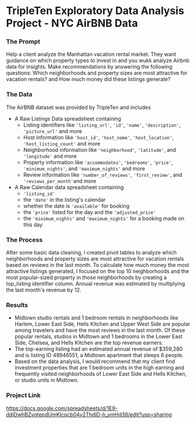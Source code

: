 # TripleTen Exploratory Data Analysis Project - NYC AirBNB Data

### The Prompt
Help a client analyze the Manhattan vacation rental market. They want guidance on which property types to invest in and you wukk analyze Airbnb data for insights. Make recommendations by answering the following questions: Which neighborhoods and property sizes are most attractive for vacation rentals?
and How much money did these listings generate?

### The Data
The AirBNB dataset was provided by TripleTen and includes 
- A Raw Listings Data spreadsheet containing  
    - Listing identifiers like `'listing_url'`, `'id'`, `'name'`, `'description'`, `'picture_url'` and more
    - Host information like `'host_id'`, `'host_name'`, `'host_location'`, `'host_listing_count'` and more
    - Neighborhood information like `'neighborhood'`, `'latitude'`, and `'longitude'` and more
    - Property information like `'accommodates'`, `'bedrooms'`, `'price'`, `'minimum_nights'`, and `'maximum_nights'` and more
    - Review information like `'number_of_reviews'`, `'first_review'`, and `'reviews_per_month'`and more
- A Raw Calendar data spreadsheet containing
    - `'listing_id'`
    - the `'date'` in the listing's calendar
    - whether the date is `'available'` for booking
    -  the `'price'` listed for the day and the `'adjusted_price'`
    -  the `'minimum_nights'` and `'maximum_nights'` for a booking made on this day

### The Process
After some basic data cleaning, I created pivot tables to analyze which neighborhoods and property sizes are most attractive for vacation rentals based on reviews in the last month. To calculate how much money the most attractive listings generated, I focused on the top 10 neighborhoods and the most popular-sized property in those neighborhoods by creating a top_listing identifier column. Annual revenue was estimated by multiplying the last month's revenue by 12. 

### Results
- Midtown studio rentals and 1 bedroom rentals in neighborhoods like Harlem, Lower East Side, Hells Kitchen and Upper West Side are popular among travelers and have the most 
reviews in the last month. Of these popular rentals, studios in Midtown and 1 bedrooms in the Lower East Side, Chelsea, and Hells Kitchen are the top revenue earners.
- The top-earning listing had an estimated annual revenue of $359,280 and is listing ID 49946551, a Midtown apartment that sleeps 6 people.
- Based on the data analysis, I would recommend that my client find investment properties that are 1 bedroom units in the high earning and frequently visited neighborhoods of Lower East Side and Hells Kitchen, or studio units in Midtown.

### Project Link
https://docs.google.com/spreadsheets/d/1E9-ddjDwhBZvqtepdUmKIcqcb04v2ThdlD-h_ymHd38/edit?usp=sharing

